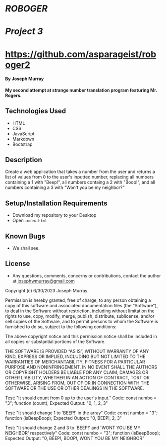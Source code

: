 # _ROBOGER_

# _Project 3_

# https://github.com/asparageist/roboger2

#### By Joseph Murray

#### My second attempt at strange number translation program featuring Mr. Rogers.

## Technologies Used

- HTML
- CSS
- JavaScript
- Markdown
- Bootstrap

## Description

Create a web application that takes a number from the user and returns a list of values from 0 to the user's inputted number, replacing all numbers containing a 1 with "Beep!", all numbers containg a 2 with "Boop!", and all numbers containing a 3 with "Won't you be my neighbor?"

## Setup/Installation Requirements

- Download my repository to your Desktop
- Open `index.html`

## Known Bugs

- We shall see.

## License

- Any questions, comments, concerns or contributions, contact the author at josephwmurray@gmail.com

Copyright (c) 6/30/2023 Joseph Murray

Permission is hereby granted, free of charge, to any person obtaining a copy of this software and associated documentation files (the “Software”), to deal in the Software without restriction, including without limitation the rights to use, copy, modify, merge, publish, distribute, sublicense, and/or sell copies of the Software, and to permit persons to whom the Software is furnished to do so, subject to the following conditions:

The above copyright notice and this permission notice shall be included in all copies or substantial portions of the Software.

THE SOFTWARE IS PROVIDED “AS IS”, WITHOUT WARRANTY OF ANY KIND, EXPRESS OR IMPLIED, INCLUDING BUT NOT LIMITED TO THE WARRANTIES OF MERCHANTABILITY, FITNESS FOR A PARTICULAR PURPOSE AND NONINFRINGEMENT. IN NO EVENT SHALL THE AUTHORS OR COPYRIGHT HOLDERS BE LIABLE FOR ANY CLAIM, DAMAGES OR OTHER LIABILITY, WHETHER IN AN ACTION OF CONTRACT, TORT OR OTHERWISE, ARISING FROM, OUT OF OR IN CONNECTION WITH THE SOFTWARE OR THE USE OR OTHER DEALINGS IN THE SOFTWARE.

Test: "It should count from 0 up to the user's input."
Code:
const numbo = "3";
function (count);
Expected Output: "0, 1, 2, 3"

Test: "It should change 1 to 'BEEP!' in the array"
Code:
const numbo = "3";
function (isBeepBoop);
Expected Output: "0, BEEP!, 2, 3"

Test: "It should change 2 and 3 to 'BEEP!' and 'WONT YOU BE MY NEIGHBOR' respectively"
Code:
const numbo = "3";
function (isBeepBoop);
Expected Output: "0, BEEP!, BOOP!, WONT YOU BE MY NEIGHBOR"
